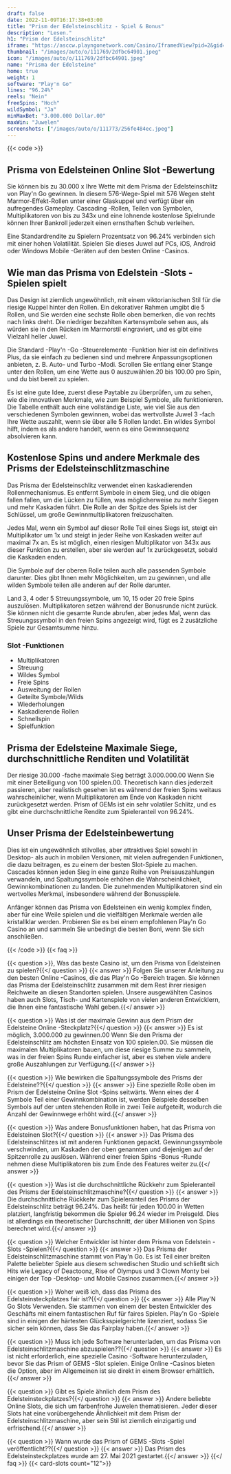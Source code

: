 ```yaml
---
draft: false
date: 2022-11-09T16:17:38+03:00
title: "Prism der Edelsteinschlitz - Spiel & Bonus"
description: "Lesen."
h1: "Prism der Edelsteinschlitz"
iframe: "https://asccw.playngonetwork.com/Casino/IframedView?pid=2&gid=prismofgems&lang=en_US&practice=1&channel=desktop&div=flashobject&width=100%25&height=100%25&user=&password=&ctx=&demo=2&brand=&lobby=&rccurrentsessiontime=0&rcintervaltime=0&rcaccounthistoryurl=&rccontinueurl=&rcexiturl=&rchistoryurlmode=&autoplaylimits=0&autoplayreset=0&callback=flashCallback&rcmga=&resourcelevel=0&hasjackpots=False&country=&pauseplay=&playlimit=&selftest=&sessiontime=&coreweburl=https://asccw.playngonetwork.com/&showpoweredby=True"
thumbnail: "/images/auto/o/111769/2dfbc64901.jpeg"
icon: "/images/auto/o/111769/2dfbc64901.jpeg"
name: "Prisma der Edelsteine"
home: true
weight: 1
software: "Play'n Go"
lines: "96.24%"
reels: "Nein"
freeSpins: "Hoch"
wildSymbol: "Ja"
minMaxBet: "3.000.000 Dollar.00"
maxWin: "Juwelen"
screenshots: ["/images/auto/o/111773/256fe484ec.jpeg"]
---
```


{{< code >}}<h2>Prisma von Edelsteinen Online Slot -Bewertung</h2><p>Sie können bis zu 30.000 x Ihre Wette mit dem Prisma der Edelsteinschlitz von Play'n Go gewinnen. In diesem 576-Wege-Spiel mit 576 Wegen steht Marmor-Effekt-Rollen unter einer Glaskuppel und verfügt über ein aufregendes Gameplay. Cascading -Rollen, Teilen von Symbolen, Multiplikatoren von bis zu 343x und eine lohnende kostenlose Spielrunde können Ihrer Bankroll jederzeit einen ernsthaften Schub verleihen.</p><p>Eine Standardrendite zu Spielern Prozentsatz von 96.24% verbinden sich mit einer hohen Volatilität. Spielen Sie dieses Juwel auf PCs, iOS, Android oder Windows Mobile -Geräten auf den besten Online -Casinos.</p><h2>Wie man das Prisma von Edelstein -Slots -Spielen spielt</h2><p>Das Design ist ziemlich ungewöhnlich, mit einem viktorianischen Stil für die riesige Kuppel hinter den Rollen. Ein dekorativer Rahmen umgibt die 5 Rollen, und Sie werden eine sechste Rolle oben bemerken, die von rechts nach links dreht. Die niedriger bezahlten Kartensymbole sehen aus, als würden sie in den Rücken im Marmorstil eingraviert, und es gibt eine Vielzahl heller Juwel.</p><p>Die Standard -Play'n -Go -Steuerelemente -Funktion hier ist ein definitives Plus, da sie einfach zu bedienen sind und mehrere Anpassungsoptionen anbieten, z. B. Auto- und Turbo -Modi. Scrollen Sie entlang einer Stange unter den Rollen, um eine Wette aus 0 auszuwählen.20 bis 100.00 pro Spin, und du bist bereit zu spielen.</p><p>Es ist eine gute Idee, zuerst diese Paytable zu überprüfen, um zu sehen, wie die innovativen Merkmale, wie zum Beispiel Symbole, alle funktionieren. Die Tabelle enthält auch eine vollständige Liste, wie viel Sie aus den verschiedenen Symbolen gewinnen, wobei das wertvollste Juwel 3 -fach Ihre Wette auszahlt, wenn sie über alle 5 Rollen landet. Ein wildes Symbol hilft, indem es als andere handelt, wenn es eine Gewinnsequenz absolvieren kann.</p><h2>Kostenlose Spins und andere Merkmale des Prisms der Edelsteinschlitzmaschine</h2><p>Das Prisma der Edelsteinschlitz verwendet einen kaskadierenden Rollenmechanismus. Es entfernt Symbole in einem Sieg, und die obigen fallen fallen, um die Lücken zu füllen, was möglicherweise zu mehr Siegen und mehr Kaskaden führt. Die Rolle an der Spitze des Spiels ist der Schlüssel, um große Gewinnmultiplikatoren freizuschalten.</p><p>Jedes Mal, wenn ein Symbol auf dieser Rolle Teil eines Siegs ist, steigt ein Multiplikator um 1x und steigt in jeder Reihe von Kaskaden weiter auf maximal 7x an. Es ist möglich, einen riesigen Multiplikator von 343x aus dieser Funktion zu erstellen, aber sie werden auf 1x zurückgesetzt, sobald die Kaskaden enden.</p><p>Die Symbole auf der oberen Rolle teilen auch alle passenden Symbole darunter. Dies gibt Ihnen mehr Möglichkeiten, um zu gewinnen, und alle wilden Symbole teilen alle anderen auf der Rolle darunter.</p><p>Land 3, 4 oder 5 Streuungssymbole, um 10, 15 oder 20 freie Spins auszulösen. Multiplikatoren setzen während der Bonusrunde nicht zurück. Sie können nicht die gesamte Runde abrufen, aber jedes Mal, wenn das Streuungssymbol in den freien Spins angezeigt wird, fügt es 2 zusätzliche Spiele zur Gesamtsumme hinzu.</p><h3>
Slot -Funktionen</h3><ul>
<li></span>
Multiplikatoren</li>
<li></span>
Streuung</li>
<li></span>
Wildes Symbol</li>
<li></span>
Freie Spins</li>
<li></span>
Ausweitung der Rollen</li>
<li></span>
Geteilte Symbole/Wilds</li>
<li></span>
Wiederholungen</li>
<li></span>
Kaskadierende Rollen</li>
<li></span>
Schnellspin</li>
<li></span>
Spielfunktion</li></ul><h2>Prisma der Edelsteine Maximale Siege, durchschnittliche Renditen und Volatilität</h2><p>Der riesige 30.000 -fache maximale Sieg beträgt 3.000.000.00 Wenn Sie mit einer Beteiligung von 100 spielen.00. Theoretisch kann dies jederzeit passieren, aber realistisch gesehen ist es während der freien Spins weitaus wahrscheinlicher, wenn Multiplikatoren am Ende von Kaskaden nicht zurückgesetzt werden. Prism of GEMs ist ein sehr volatiler Schlitz, und es gibt eine durchschnittliche Rendite zum Spieleranteil von 96.24%.</p><h2>Unser Prisma der Edelsteinbewertung</h2><p>Dies ist ein ungewöhnlich stilvolles, aber attraktives Spiel sowohl in Desktop- als auch in mobilen Versionen, mit vielen aufregenden Funktionen, die dazu beitragen, es zu einem der besten Slot-Spiele zu machen. Cascades können jeden Sieg in eine ganze Reihe von Preisauszahlungen verwandeln, und Spaltungssymbole erhöhen die Wahrscheinlichkeit, Gewinnkombinationen zu landen. Die zunehmenden Multiplikatoren sind ein wertvolles Merkmal, insbesondere während der Bonusspiele.</p><p>Anfänger können das Prisma von Edelsteinen ein wenig komplex finden, aber für eine Weile spielen und die vielfältigen Merkmale werden alle kristallklar werden. Probieren Sie es bei einem empfohlenen Play'n Go Casino an und sammeln Sie unbedingt die besten Boni, wenn Sie sich anschließen.</p>
{{< /code >}}
{{< faq >}}

{{< question >}}, Was das beste Casino ist, um den Prisma von Edelsteinen zu spielen?{{</ question >}}
{{< answer >}} Folgen Sie unserer Anleitung zu den besten Online -Casinos, die das Play'n Go -Bereich tragen. Sie können das Prisma der Edelsteinschlitz zusammen mit dem Rest ihrer riesigen Reichweite an diesen Standorten spielen. Unsere ausgewählten Casinos haben auch Slots, Tisch- und Kartenspiele von vielen anderen Entwicklern, die Ihnen eine fantastische Wahl geben.{{</ answer >}}

{{< question >}} Was ist der maximale Gewinn aus dem Prism der Edelsteine Online -Steckplatz?{{</ question >}}
{{< answer >}} Es ist möglich, 3.000.000 zu gewinnen.00 Wenn Sie den Prisma der Edelsteinschlitz am höchsten Einsatz von 100 spielen.00. Sie müssen die maximalen Multiplikatoren bauen, um diese riesige Summe zu sammeln, was in der freien Spins Runde einfacher ist, aber es stehen viele andere große Auszahlungen zur Verfügung.{{</ answer >}}

{{< question >}} Wie bewirken die Spaltungssymbole des Prisms der Edelsteine??{{</ question >}}
{{< answer >}} Eine spezielle Rolle oben im Prism der Edelsteine Online Slot -Spins seitwärts. Wenn eines der 4 Symbole Teil einer Gewinnkombination ist, werden Beispiele desselben Symbols auf der unten stehenden Rolle in zwei Teile aufgeteilt, wodurch die Anzahl der Gewinnwege erhöht wird.{{</ answer >}}

{{< question >}} Was andere Bonusfunktionen haben, hat das Prisma von Edelsteinen Slot?{{</ question >}}
{{< answer >}} Das Prisma des Edelsteinschlitzes ist mit anderen Funktionen gepackt. Gewinnungssymbole verschwinden, um Kaskaden der oben genannten und diejenigen auf der Spitzenrolle zu auslösen. Während einer freien Spins -Bonus -Runde nehmen diese Multiplikatoren bis zum Ende des Features weiter zu.{{</ answer >}}

{{< question >}} Was ist die durchschnittliche Rückkehr zum Spieleranteil des Prisms der Edelsteinschlitzmaschine?{{</ question >}}
{{< answer >}} Die durchschnittliche Rückkehr zum Spieleranteil des Prisms der Edelsteinschlitz beträgt 96.24%. Das heißt für jeden 100.00 in Wetten platziert, langfristig bekommen die Spieler 96.24 wieder im Preisgeld. Dies ist allerdings ein theoretischer Durchschnitt, der über Millionen von Spins berechnet wird.{{</ answer >}}

{{< question >}} Welcher Entwickler ist hinter dem Prisma von Edelstein -Slots -Spielen?{{</ question >}}
{{< answer >}} Das Prisma der Edelsteinschlitzmaschine stammt von Play'n Go. Es ist Teil einer breiten Palette beliebter Spiele aus diesem schwedischen Studio und schließt sich Hits wie Legacy of Deactoonz, Rise of Olympus und 3 Clown Monty bei einigen der Top -Desktop- und Mobile Casinos zusammen.{{</ answer >}}

{{< question >}} Woher weiß ich, dass das Prisma des Edelsteinsteckplatzes fair ist?{{</ question >}}
{{< answer >}} Alle Play'N Go Slots Verwenden. Sie stammen von einem der besten Entwickler des Geschäfts mit einem fantastischen Ruf für faires Spielen. Play'n Go -Spiele sind in einigen der härtesten Glücksspielgerichte lizenziert, sodass Sie sicher sein können, dass Sie das Fairplay haben.{{</ answer >}}

{{< question >}} Muss ich jede Software herunterladen, um das Prisma von Edelsteinschlitzmaschine abzuspielen??{{</ question >}}
{{< answer >}} Es ist nicht erforderlich, eine spezielle Casino -Software herunterzuladen, bevor Sie das Prism of GEMS -Slot spielen. Einige Online -Casinos bieten die Option, aber im Allgemeinen ist sie direkt in einem Browser erhältlich.{{</ answer >}}

{{< question >}} Gibt es Spiele ähnlich dem Prism des Edelsteinsteckplatzes?{{</ question >}}
{{< answer >}} Andere beliebte Online Slots, die sich um farbenfrohe Juwelen thematisieren. Jeder dieser Slots hat eine vorübergehende Ähnlichkeit mit dem Prism der Edelsteinschlitzmaschine, aber sein Stil ist ziemlich einzigartig und erfrischend.{{</ answer >}}

{{< question >}} Wann wurde das Prism of GEMS -Slots -Spiel veröffentlicht??{{</ question >}}
{{< answer >}} Das Prism des Edelsteinsteckplatzes wurde am 27. Mai 2021 gestartet.{{</ answer >}}
{{</ faq >}}
{{< card-slots count="12">}}